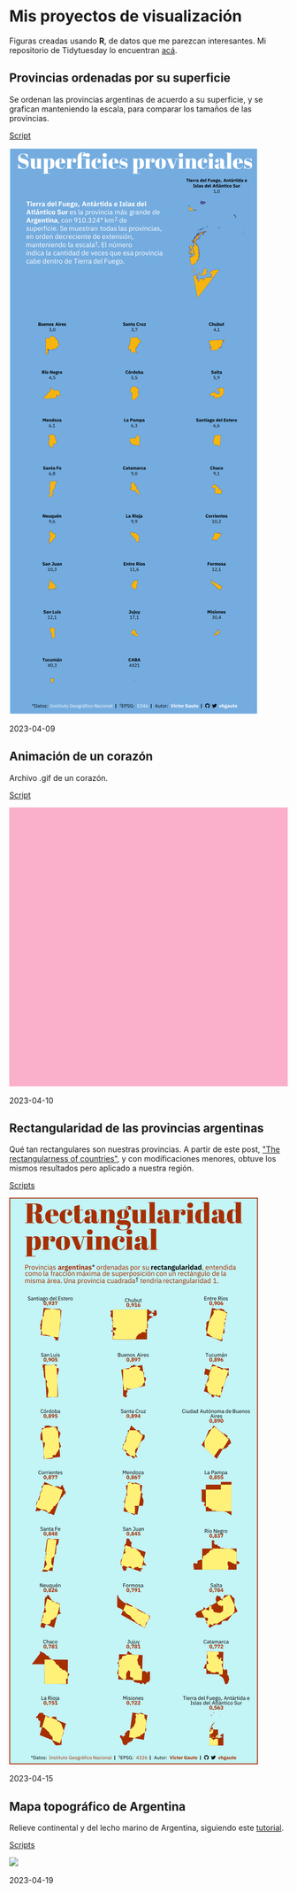 # Mis proyectos de visualización

Figuras creadas usando **R**, de datos que me parezcan interesantes. Mi repositorio de Tidytuesday lo encuentran [acá](https://github.com/vhgauto/tidytuesday).

## Provincias ordenadas por su superficie

Se ordenan las provincias argentinas de acuerdo a su superficie, y se grafican manteniendo la escala, para comparar los tamaños de las provincias.

[Script](provincia_superficie/script__001.R)

![](provincia_superficie/viz.png)

2023-04-09

## Animación de un corazón

Archivo .gif de un corazón.

[Script](corazon_gif/script__001.R)

![](https://raw.githubusercontent.com/vhgauto/viz/main/corazon_gif/viz.gif)

2023-04-10

## Rectangularidad de las provincias argentinas

Qué tan rectangulares son nuestras provincias. A partir de este post, ["The rectangularness of countries"](https://pappubahry.com/misc/rectangles/), y con modificaciones menores, obtuve los mismos resultados pero aplicado a nuestra región.

[Scripts](provincia_rectangulo/)

![](provincia_rectangulo/viz.png)

2023-04-15

## Mapa topográfico de Argentina

Relieve continental y del lecho marino de Argentina, siguiendo este [tutorial](https://www.youtube.com/watch?v=zoLChBALc1k).

[Scripts](mapa_topografico/)

![](mapa_topografico/viz.png)

2023-04-19
